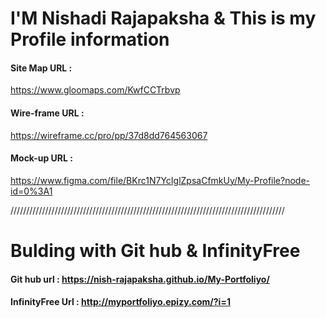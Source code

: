 # I'M Nishadi Rajapaksha & This is my Profile information


#### Site Map URL :
https://www.gloomaps.com/KwfCCTrbvp

#### Wire-frame URL :
https://wireframe.cc/pro/pp/37d8dd764563067


#### Mock-up URL :
https://www.figma.com/file/BKrc1N7YcIglZpsaCfmkUy/My-Profile?node-id=0%3A1

///////////////////////////////////////////////////////////////////////////////////////


# Bulding with Git hub & InfinityFree



#### Git hub url : https://nish-rajapaksha.github.io/My-Portfoliyo/



#### InfinityFree Url : http://myportfoliyo.epizy.com/?i=1

<img src ="">





